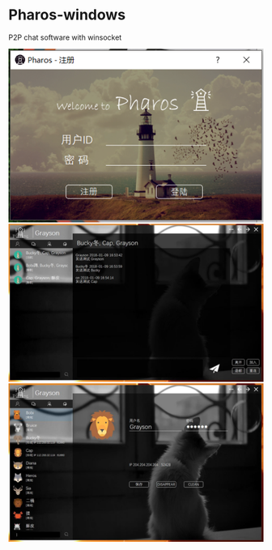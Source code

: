 # Pharos-windows
P2P chat software with winsocket

![login](http://github.com/MingxinChen/Pharos-windows/blob/master/images/log.png)
![chatting](http://github.com/MingxinChen/Pharos-windows/blob/master/images/chat.jpg)
![main](http://github.com/MingxinChen/Pharos-windows/blob/master/images/main.jpg)
